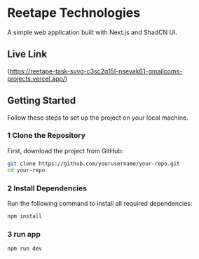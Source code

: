 # Reetape Technologies

A simple web application built with Next.js and ShadCN UI.

## Live Link 
(https://reetape-task-svvg-c3sc2q15l-nsevak61-gmailcoms-projects.vercel.app/)


## Getting Started

Follow these steps to set up the project on your local machine.

### 1️ Clone the Repository  
First, download the project from GitHub:  
```sh
git clone https://github.com/yourusername/your-repo.git
cd your-repo
```

### 2️ Install Dependencies  
Run the following command to install all required dependencies:
```sh
npm install
```

### 3 run app
```sh
npm run dev
```
